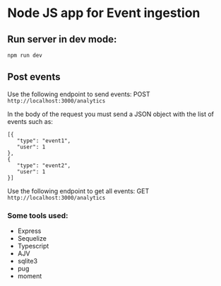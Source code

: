 # Node JS app for Event ingestion

## Run server in dev mode:

``` npm run dev ```

## Post events

Use the following endpoint to send events: POST
``` http://localhost:3000/analytics ```

In the body of the request you must send a JSON object with the list of events such as:

``` 
[{
   "type": "event1",
   "user": 1
},
{
   "type": "event2",
   "user": 1
}] 
```

Use the following endpoint to get all events: GET
``` http://localhost:3000/analytics ```

### Some tools used:

- Express
- Sequelize
- Typescript
- AJV
- sqlite3
- pug
- moment